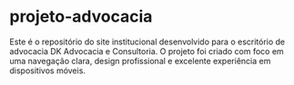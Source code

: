 # projeto-advocacia
Este é o repositório do site institucional desenvolvido para o escritório de advocacia DK Advocacia e Consultoria. O projeto foi criado com foco em uma navegação clara, design profissional e excelente experiência em dispositivos móveis.
